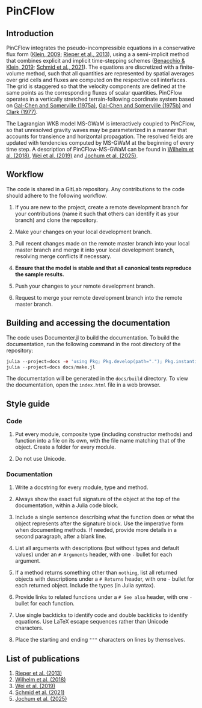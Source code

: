 # PinCFlow

## Introduction

PinCFlow integrates the pseudo-incompressible equations in a conservative flux form ([Klein, 2009](https://doi.org/10.1007/s00162-009-0104-y); [Rieper et al., 2013](https://doi.org/10.1175/mwr-d-12-00026.1)), using a a semi-implicit method that combines explicit and implicit time-stepping schemes ([Benacchio & Klein, 2019](https://doi.org/10.1175/MWR-D-19-0073.1); [Schmid et al., 2021](https://doi.org/10.1175/MWR-D-21-0126.1)). The equations are discretized with a finite-volume method, such that all quantities are represented by spatial averages over grid cells and fluxes are computed on the respective cell interfaces. The grid is staggered so that the velocity components are defined at the same points as the corresponding fluxes of scalar quantities. PinCFlow operates in a vertically stretched terrain-following coordinate system based on [Gal-Chen and Somerville (1975a)](https://doi.org/10.1016/0021-9991(75)90037-6), [Gal-Chen and Somerville (1975b)](https://doi.org/10.1016/0021-9991(75)90054-6) and [Clark (1977)](https://doi.org/10.1016/0021-9991(77)90057-2).

The Lagrangian WKB model MS-GWaM is interactively coupled to PinCFlow, so that unresolved gravity waves may be parameterized in a manner that accounts for transience and horizontal propagation. The resolved fields are updated with tendencies computed by MS-GWaM at the beginning of every time step. A description of PinCFlow-MS-GWaM can be found in [Wilhelm et al. (2018)](https://doi.org/10.1175/JAS-D-17-0289.1), [Wei et al. (2019)](https://doi.org/10.1175/JAS-D-18-0337.1) and [Jochum et al. (2025)](https://doi.org/10.1175/JAS-D-24-0158.1).

## Workflow

The code is shared in a GitLab repository. Any contributions to the code should adhere to the following workflow.

1. If you are new to the project, create a remote development branch for your contributions (name it such that others can identify it as your branch) and clone the repository.

1. Make your changes on your local development branch.

1. Pull recent changes made on the remote master branch into your local master branch and merge it into your local development branch, resolving merge conflicts if necessary.

1. **Ensure that the model is stable and that all canonical tests reproduce the sample results.**

1. Push your changes to your remote development branch.

1. Request to merge your remote development branch into the remote master branch.

## Building and accessing the documentation

The code uses Documenter.jl to build the documentation. To build the documentation, run the following command in the root directory of the repository:

```julia
julia --project=docs -e 'using Pkg; Pkg.develop(path="."); Pkg.instantiate()'
julia --project=docs docs/make.jl
```

The documentation will be generated in the `docs/build` directory. To view the documentation, open the `index.html` file in a web browser.

## Style guide

### Code

1. Put every module, composite type (including constructor methods) and function into a file on its own, with the file name matching that of the object. Create a folder for every module.

1. Do not use Unicode.

### Documentation

1. Write a docstring for every module, type and method.

1. Always show the exact full signature of the object at the top of the documentation, within a Julia code block.

1. Include a single sentence describing what the function does or what the object represents after the signature block. Use the imperative form when documenting methods. If needed, provide more details in a second paragraph, after a blank line.

1. List all arguments with descriptions (but without types and default values) under an `# Arguments` header, with one `-` bullet for each argument.

1. If a method returns something other than `nothing`, list all returned objects with descriptions under a `# Returns` header, with one `-` bullet for each returned object. Include the types (in Julia syntax).

1. Provide links to related functions under a `# See also` header, with one `-` bullet for each function.

1. Use single backticks to identify code and double backticks to identify equations. Use LaTeX escape sequences rather than Unicode characters.

1. Place the starting and ending `"""` characters on lines by themselves.

## List of publications

1. [Rieper et al. (2013)](https://doi.org/10.1175/mwr-d-12-00026.1)
1. [Wilhelm et al. (2018)](https://doi.org/10.1175/JAS-D-17-0289.1)
1. [Wei et al. (2019)](https://doi.org/10.1175/JAS-D-18-0337.1)
1. [Schmid et al. (2021)](https://doi.org/10.1175/MWR-D-21-0126.1)
1. [Jochum et al. (2025)](https://doi.org/10.1175/JAS-D-24-0158.1)
